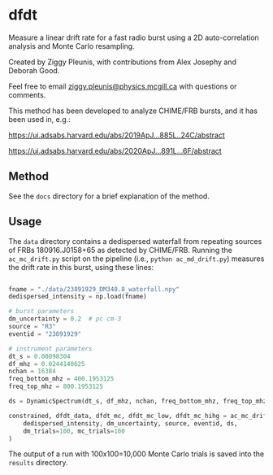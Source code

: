 # dfdt
Measure a linear drift rate for a fast radio burst using a 2D auto-correlation analysis and Monte Carlo resampling.

Created by Ziggy Pleunis, with contributions from Alex Josephy and Deborah Good.

Feel free to email ziggy.pleunis@physics.mcgill.ca with questions or comments.

This method has been developed to analyze CHIME/FRB bursts, and it has been used in, e.g.:

https://ui.adsabs.harvard.edu/abs/2019ApJ...885L..24C/abstract

https://ui.adsabs.harvard.edu/abs/2020ApJ...891L...6F/abstract

## Method

See the `docs` directory for a brief explanation of the method.

## Usage

The `data` directory contains a dedispersed waterfall from repeating sources of FRBs 180916.J0158+65 as detected by CHIME/FRB. Running the `ac_mc_drift.py` script on the pipeline (i.e., `python ac_md_drift.py`) measures the drift rate in this burst, using these lines:
```python

fname = "./data/23891929_DM348.8_waterfall.npy"
dedispersed_intensity = np.load(fname)

# burst parameters
dm_uncertainty = 0.2  # pc cm-3
source = "R3"
eventid = "23891929"

# instrument parameters
dt_s = 0.00098304
df_mhz = 0.0244140625
nchan = 16384
freq_bottom_mhz = 400.1953125
freq_top_mhz = 800.1953125

ds = DynamicSpectrum(dt_s, df_mhz, nchan, freq_bottom_mhz, freq_top_mhz)

constrained, dfdt_data, dfdt_mc, dfdt_mc_low, dfdt_mc_hihg = ac_mc_drift(
    dedispersed_intensity, dm_uncertainty, source, eventid, ds,
    dm_trials=100, mc_trials=100
)
```
The output of a run with 100x100=10,000 Monte Carlo trials is saved into the `results` directory. 
